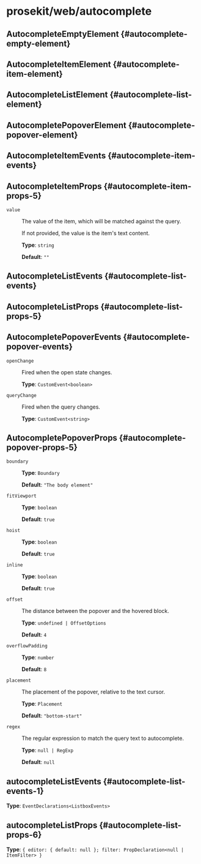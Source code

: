 # prosekit/web/autocomplete

## AutocompleteEmptyElement {#autocomplete-empty-element}

<!-- Declaration kind 4194304 is not implemented (name: AutocompleteEmptyElement) -->

## AutocompleteItemElement {#autocomplete-item-element}

<!-- Declaration kind 4194304 is not implemented (name: AutocompleteItemElement) -->

## AutocompleteListElement {#autocomplete-list-element}

<!-- Declaration kind 4194304 is not implemented (name: AutocompleteListElement) -->

## AutocompletePopoverElement {#autocomplete-popover-element}

<!-- Declaration kind 4194304 is not implemented (name: AutocompletePopoverElement) -->

## AutocompleteItemEvents {#autocomplete-item-events}

## AutocompleteItemProps {#autocomplete-item-props-5}

<dl>

<dt>

`value`

</dt>

<dd>

The value of the item, which will be matched against the query.

If not provided, the value is the item's text content.

**Type**: `string`

**Default**: `""`

</dd>

</dl>

## AutocompleteListEvents {#autocomplete-list-events}

## AutocompleteListProps {#autocomplete-list-props-5}

## AutocompletePopoverEvents {#autocomplete-popover-events}

<dl>

<dt>

`openChange`

</dt>

<dd>

Fired when the open state changes.

**Type**: `CustomEvent<boolean>`

</dd>

<dt>

`queryChange`

</dt>

<dd>

Fired when the query changes.

**Type**: `CustomEvent<string>`

</dd>

</dl>

## AutocompletePopoverProps {#autocomplete-popover-props-5}

<dl>

<dt>

`boundary`

</dt>

<dd>

**Type**: `Boundary`

**Default**: `"The body element"`

</dd>

<dt>

`fitViewport`

</dt>

<dd>

**Type**: `boolean`

**Default**: `true`

</dd>

<dt>

`hoist`

</dt>

<dd>

**Type**: `boolean`

**Default**: `true`

</dd>

<dt>

`inline`

</dt>

<dd>

**Type**: `boolean`

**Default**: `true`

</dd>

<dt>

`offset`

</dt>

<dd>

The distance between the popover and the hovered block.

**Type**: `undefined | OffsetOptions`

**Default**: `4`

</dd>

<dt>

`overflowPadding`

</dt>

<dd>

**Type**: `number`

**Default**: `8`

</dd>

<dt>

`placement`

</dt>

<dd>

The placement of the popover, relative to the text cursor.

**Type**: `Placement`

**Default**: `"bottom-start"`

</dd>

<dt>

`regex`

</dt>

<dd>

The regular expression to match the query text to autocomplete.

**Type**: `null | RegExp`

**Default**: `null`

</dd>

</dl>

## autocompleteListEvents {#autocomplete-list-events-1}

**Type**: `EventDeclarations<ListboxEvents>`

## autocompleteListProps {#autocomplete-list-props-6}

**Type**: `{ editor: { default: null }; filter: PropDeclaration<null | ItemFilter> }`
